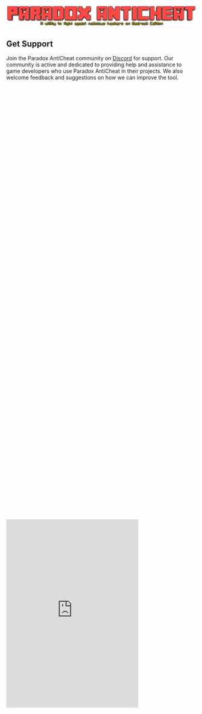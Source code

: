 <img src="../Media/Paradox_Title.png" alt="Let's Go">

<div>
  <h2>Get Support</h2>
  <p>Join the Paradox AntiCheat community on <a href="https://discord.gg/qVd53N2xhq">Discord</a> for support. Our community is active and dedicated to providing help and assistance to game developers who use Paradox AntiCheat in their projects. We also welcome feedback and suggestions on how we can improve the tool.</p>
  
  <!-- Embed the Discord Server Widget -->
  <style>
    /* Default styles for browsers other than mobile */
    .centered-iframe {
      display: flex;
      align-items: center;
      height: 70vh; /* Adjust the height as needed */
    }

    /* Media query for screens with a maximum width of 768px (typical for mobile devices) */
    @media (max-width: 768px) {
      .centered-iframe {
        justify-content: center;
      }
    }
  </style>

  <div class="centered-iframe">
    <iframe src="https://discord.com/widget?id=1075816636252160030&theme=dark" width="350" height="500" allowtransparency="true" frameborder="0"></iframe>
  </div>
</div>
